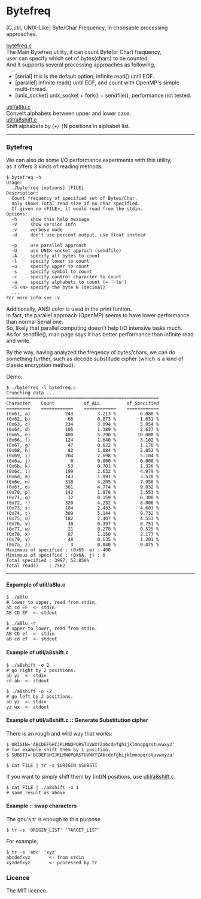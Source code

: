 Bytefreq
========

[C,util, UNIX-Like] Byte/Char Frequency, in choosable processing approaches.  

[bytefreq.c](./bytefreq.c)  
The Main Bytefreq utility, it can count Byte(or Char) frequency,  
user can specify which set of bytes(chars) to be counted.  
And it supports several processing approaches as following,  
* [serial] this is the default option, infinite read() until EOF.  
* [parallel] infinite read() until EOF, and count with OpenMP's simple multi-thread.  
* [unix_socket] unix_socket + fork() + sendfile(), performance not tested.  
  
[util/a8lu.c](./util/a8lu.c)     
Convert alphabets between upper and lower case.   
[util/a8shift.c](./util/a8shift.c)  
Shift alphabets by (+/-)N positions in alphabet list.  
  
---
### Bytefreq
We can also do some I/O performance experiments with this utility,  
as it offers 3 kinds of reading methods.  
```
$ bytefreq -h
Usage:
  ./bytefreq [options] [FILE]
Description:
  Count frequency of specified set of Bytes/Char.
  Only shows Total read size if no char specified.
  If given no <FILE>, it would read from the stdin.
Options:
  -h     show this help message
  -V     show version info
  -v     verbose mode
  -d     don't use percent output, use float instead

  -p     use parallel approach
  -U     use UNIX socket apprach (sendfile)
  -A     specify all bytes to count
  -l     specify lower to count
  -u     specify upper to count
  -s     specify symbol to count
  -c     specify control character to count
  -a     specify alphabets to count (= '-lu')
  -S <N> specify the byte N (decimal)
  ...
For more info see -v
```
Additionally, ANSI color is used in the print funtion.  
In fact, the parallel approach (OpenMP) seems to have lower performance than normal Serial one.  
So, likely that parallel computing doesn't help I/O intensive tasks much.  
As for sendfile(), man page says it has better performance than infinite read and write.  
  
By the way, having analyzed the freqency of bytes/chars, we can do something
further, such as decode substitude cipher (which is a kind of classic encryption method).  
  
Demo:
```
$ ./bytefreq -l bytefreq.c
Crunching data ...
=========================================================
Character    Count           of_ALL          of_Specified
=========    ============    ============    ============
(0x61, a)             243         3.213 %         6.080 %
(0x62, b)              66         0.873 %         1.651 %
(0x63, c)             234         3.094 %         5.854 %
(0x64, d)             105         1.389 %         2.627 %
(0x65, e)             400         5.290 %        10.008 %
(0x66, f)             124         1.640 %         3.102 %
(0x67, g)              47         0.622 %         1.176 %
(0x68, h)              82         1.084 %         2.052 %
(0x69, i)             204         2.698 %         5.104 %
(0x6a, j)               0         0.000 %         0.000 %
(0x6b, k)              53         0.701 %         1.326 %
(0x6c, l)             199         2.632 %         4.979 %
(0x6d, m)             143         1.891 %         3.578 %
(0x6e, n)             318         4.205 %         7.956 %
(0x6f, o)             361         4.774 %         9.032 %
(0x70, p)             142         1.878 %         3.553 %
(0x71, q)              12         0.159 %         0.300 %
(0x72, r)             320         4.232 %         8.006 %
(0x73, s)             184         2.433 %         4.603 %
(0x74, t)             389         5.144 %         9.732 %
(0x75, u)             182         2.407 %         4.553 %
(0x76, v)              30         0.397 %         0.751 %
(0x77, w)              21         0.278 %         0.525 %
(0x78, x)              87         1.150 %         2.177 %
(0x79, y)              48         0.635 %         1.201 %
(0x7a, z)               3         0.040 %         0.075 %
Maximous of specified : (0x65  e) : 400
Minimous of specified : (0x6A, j) : 0
Total specified : 3997, 52.856%
Total read()    : 7562

```
  
---
#### Expample of util/a8lu.c
```
$ ./a8lu
# lower to upper, read from stdin.
ab cd EF  <- stdin
AB CD EF  <- stdout

$ ./a8lu -r
# upper to lower, read from stdin.
AB CD ef  <- stdin
ab cd ef  <- stdout
```

#### Example of util/a8shift.c
```
$ ./a8shift -o 2
# go right by 2 positions.
ab yz  <- stdin
cd ab  <- stdout

$ ./a8shift -o -2
# go left by 2 positions.
ab yz  <- stdin
yz wx  <- stdout
```

#### Example of util/a8shift.c :: Generate Substitution cipher
There is an rough and wild way that works:  
```
$ ORIGIN='ABCDEFGHIJKLMNOPQRSTUVWXYZabcdefghijklmnopqrstuvwxyz'
# for example shift them by 1 position.
$ SUBSTI='BCDEFGHIJKLMNOPQRSTUVWXYZAbcdefghijklmnopqrstuvwxyza'
  
$ cat FILE | tr -s $ORIGIN $SUBSTI
```
If you want to simply shift them by (int)N positions, use [util/a8shift.c](./util/a8shift.c).  
```
$ cat FILE | ./a8shift -o 1
# same result as above
```

#### Example :: swap characters
The gnu's tr is enough to this purpose.  
```
$ tr -s 'ORIGIN_LIST' 'TARGET_LIST'
```
For example,
```
$ tr -s 'abc' 'xyz'  
abcdefxyz		<- from stdin  
xyzdefxyz		<- processed by tr  
```  

### Licence
The MIT licence.  
